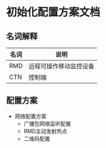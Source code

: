 # 初始化配置方案文档 #

## 名词解释 ##

名词          |       说明
----------  |----------
RMD  |  远程可操作移动监控设备
CTN   |  控制端

## 配置方案 ##

* 网络配置方案
    - 广播包网络监听配置
    - RMD主动发射热点
    - 二维码配置
